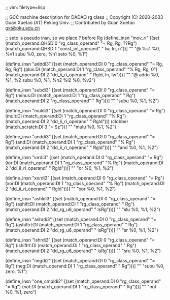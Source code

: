 ;; vim: filetype=lisp

;; GCC machine description for DADAO rg class
;; Copyright (C) 2020-2033 Guan Xuetao (AT) Peking Univ.
;; Contributed by Guan Xuetao <gxt@pku.edu.cn>

;; seto is pseudo insn, so we place ? before Rg
(define_insn "mov_ri<mode>"
  [(set (match_operand:QHSD 0 "rg_class_operand"  "= Rg, Rg, ??Rg")
        (match_operand:QHSD 1 "const_int_operand" "  Iw, In,    n"))]
	""
	"@
	%s1	%0, %v1
	subu	%0, zero, %n1
	seto	%0, %1")

(define_insn "adddi3"
  [(set      (match_operand:DI 0 "rg_class_operand" "=   Rg, Rg, Rg")
    (plus:DI (match_operand:DI 1 "rg_class_operand" "%   Rg, Rg,  0")
             (match_operand:DI 2 "dd_ii_ri_operand" "  RgId, In, Iw")))]
	""
	"@
	addu	%0, %1, %2
	subu	%0, %1, %n2
	%i2	%0, %v2")

(define_insn "subdi3"
  [(set       (match_operand:DI 0 "rg_class_operand" "= Rg")
    (minus:DI (match_operand:DI 1 "rg_class_operand" "  Rg")
              (match_operand:DI 2 "rg_class_operand" "  Rg")))]
	""
	"subu	%0, %1, %2")

(define_insn "muldi3"
  [(set      (match_operand:DI 0 "rg_class_operand" "=   Rg")
    (mult:DI (match_operand:DI 1 "rg_class_operand" "%   Rg")
             (match_operand:DI 2 "dd_ii_ri_operand" "  RgId")))
   (clobber  (match_scratch:DI 3                    "=   Sz"))]
	""
	"mulu	%0, %1, %2")

(define_insn "anddi3"
  [(set     (match_operand:DI 0 "rg_class_operand" "=   Rg")
    (and:DI (match_operand:DI 1 "rg_class_operand" "%   Rg")
            (match_operand:DI 2 "dd_ii_ri_operand" "  RgId")))]
	""
	"and	%0, %1, %2")

(define_insn "iordi3"
  [(set     (match_operand:DI 0 "rg_class_operand" "=   Rg")
    (ior:DI (match_operand:DI 1 "rg_class_operand" "%   Rg")
            (match_operand:DI 2 "dd_ii_ri_operand" "  RgId")))]
	""
	"or	%0, %1, %2")

(define_insn "xordi3"
  [(set     (match_operand:DI 0 "rg_class_operand" "=   Rg")
    (xor:DI (match_operand:DI 1 "rg_class_operand" "%   Rg")
            (match_operand:DI 2 "dd_ii_ri_operand" "  RgId")))]
	""
	"xor	%0, %1, %2")

(define_insn "ashldi3"
  [(set        (match_operand:DI 0 "rg_class_operand" "=   Rg")
    (ashift:DI (match_operand:DI 1 "rg_class_operand" "    Rg")
               (match_operand:DI 2 "dd_rg_u6_operand" "  IsRg")))]
	""
	"slu	%0, %1, %2")

(define_insn "ashrdi3"
  [(set          (match_operand:DI 0 "rg_class_operand" "=   Rg")
    (ashiftrt:DI (match_operand:DI 1 "rg_class_operand" "    Rg")
                 (match_operand:DI 2 "dd_rg_u6_operand" "  IsRg")))]
	""
	"sr	%0, %1, %2")

(define_insn "lshrdi3"
  [(set          (match_operand:DI 0 "rg_class_operand" "=   Rg")
    (lshiftrt:DI (match_operand:DI 1 "rg_class_operand" "    Rg")
                 (match_operand:DI 2 "dd_rg_u6_operand" "  IsRg")))]
	""
	"sru	%0, %1, %2")

(define_insn "negdi2"
  [(set     (match_operand:DI 0 "rg_class_operand" "= Rg")
    (neg:DI (match_operand:DI 1 "rg_class_operand" "  Rg")))]
	""
	"subu	%0, zero, %1")

(define_insn "one_cmpldi2"
  [(set     (match_operand:DI 0 "rg_class_operand" "= Rg")
    (not:DI (match_operand:DI 1 "rg_class_operand" "  Rg")))]
	""
	"not	%0, %1, zero")
